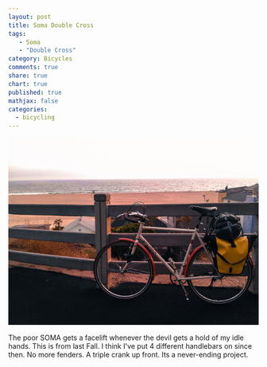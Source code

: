 ```yaml
---
layout: post
title: Soma Double Cross
tags: 
   - Soma 
   - "Double Cross"
category: Bicycles
comments: true
share: true
chart: true
published: true
mathjax: false
categories: 
  - bicycling
---
```


![Soma Double Cross @ Santa Monica Beach](/images/post/7595650584_975b94fc31_z.jpg)

The poor SOMA gets a facelift whenever the devil gets a hold of my idle hands. This is from last Fall. I think I've put 4 different handlebars on since then. No more fenders. A triple crank up front. Its a never-ending project.